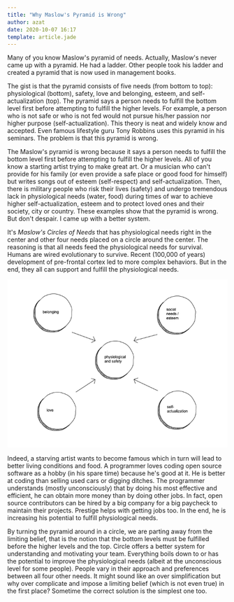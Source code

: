 ```yaml
---
title: "Why Maslow's Pyramid is Wrong"
author: azat
date: 2020-10-07 16:17
template: article.jade
---
```



Many of you know Maslow's pyramid of needs. Actually, Maslow's never came up with a pyramid. He had a ladder. Other people took his ladder and created a pyramid that is now used in management books. 

<span class="more"></span>

The gist is that the pyramid consists of five needs (from bottom to top): physiological (bottom), safety, love and belonging, esteem, and self-actualization (top). The pyramid says a person needs to fulfill the bottom level first before attempting to fulfill the higher levels. For example, a person who is not safe or who is not fed would not pursue his/her passion nor higher purpose (self-actualization). This theory is neat and widely know and accepted. Even famous lifestyle guru Tony Robbins uses this pyramid in his seminars. The problem is that this pyramid is wrong.

The Maslow's pyramid is wrong because it says a person needs to fulfill the bottom level first before attempting to fulfill the higher levels. All of you know a starting artist trying to make great art. Or a musician who can't provide for his family (or even provide a safe place or good food for himself) but writes songs out of esteem (self-respect) and self-actualization. Then, there is military people who risk their lives (safety) and undergo tremendous lack in physiological needs (water, food) during times of war to achieve higher self-actualization, esteem and to protect loved ones and their society, city or country. These examples show that the pyramid is wrong. But don't despair. I came up with a better system. 

It's *Maslow's Circles of Needs* that has physiological needs right in the center and other four needs placed on a circle around the center. The reasoning is that all needs feed the physiological needs for survival. Humans are wired evolutionary to survive. Recent (100,000 of years) development of pre-frontal cortex led to more complex behaviors. But in the end, they all can support and fulfill the physiological needs. 

![Maslow's Circles of Needs](./document-clear.png)

Indeed, a starving artist wants to become famous which in turn will lead to better living conditions and food. A programmer loves coding open source software as a hobby (in his spare time) because he's good at it. He is better at coding than selling used cars or digging ditches. The programmer understands (mostly unconsciously) that by doing his most effective and efficient, he can obtain more money than by doing other jobs. In fact, open source contributors can be hired by a big company for a big paycheck to maintain their projects. Prestige helps with getting jobs too. In the end, he is increasing his potential to fulfill physiological needs. 

By turning the pyramid around in a circle, we are parting away from the limiting belief, that is the notion that the bottom levels must be fulfilled before the higher levels and the top. Circle offers a better system for understanding and motivating your team. Everything boils down to or has the potential to improve the physiological needs (albeit at the unconscious level for some people). People vary in their approach and preferences between all four other needs. It might sound like an over simplification but why over complicate and impose a limiting belief (which is not even true) in the first place? Sometime the correct solution is the simplest one too.